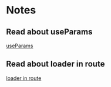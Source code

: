# Notes

## Read about useParams
[useParams](https://chatgpt.com/share/8ce42048-e00c-45c5-9428-ab4279d2269f)

## Read about loader in route
[loader in route](https://chatgpt.com/share/6a6ef1ae-7c88-4f17-815a-7fe72ba7c24f)